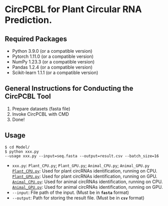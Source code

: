 # CircPCBL for Plant Circular RNA Prediction. 

## Required Packages 

* Python 3.9.0 (or a compatible version) 
* Pytorch 1.11.0 (or a compatible version) 
* NumPy 1.23.3 (or a compatible version) 
* Pandas 1.2.4 (or a compatible version) 
* Scikit-learn 1.1.1 (or a compatible version) 

## General Instructions for Conducting the CircPCBL Tool 

1. Prepare datasets (fasta file) 
2. Invoke CircPCBL with CMD 
3. Done! 

## Usage 
``` 
$ cd Model/ 
$ python xxx.py 
--usage xxx.py --input=seq.fasta --output=result.csv --batch_size=16 
``` 

* `xxx.py`: `Plant_CPU.py`; `Plant_GPU.py`; `Animal_CPU.py`; `Animal_GPU.py`
    [`Plant_CPU.py`](./Model/Plant_CPU.py): Used for plant circRNAs identification, running on CPU. 
    [`Plant_GPU.py`](./Model/Plant_GPU.py): Used for plant circRNAs identification, running on GPU.
    [`Animal_CPU.py`](./Model/Animal_CPU.py): Used for animal circRNAs identification, running on CPU.
    [`Animal_GPU.py`](./Model/Animal_GPU.py): Used for animal circRNAs identification, running on GPU.
* `--input`: File path of the input. (Must be in **`fasta`** format)
* `--output`: Path for storing the result file. (Must be in **`csv`** format)